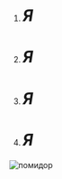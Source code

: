 1. # __*Я*__
1. # __*Я*__
1. # __*Я*__
1. # __*Я*__
![помидор](https://encrypted-tbn0.gstatic.com/images?q=tbn:ANd9GcT9gT0XetT-O7AJXdW8hkEAIFBcdd7j7hPDOQ&s)
